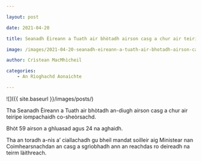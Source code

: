 ```yaml
---

layout: post

date: 2021-04-20

title: Seanadh Èireann a Tuath air bhòtadh airson casg a chur air teiripe iompachaidh

image: /images/2021-04-20-seanadh-eireann-a-tuath-air-bhotadh-airson-casg-a-chur-air-teiripe-iompachaidh.webp

author: Crìstean MacMhìcheil

categories:
    - An Rìoghachd Aonaichte

---
```


![]({{ site.baseurl }}/images/posts/)

Tha Seanadh Èireann a Tuath air bhòtadh an-diugh airson casg a chur air teiripe iompachaidh co-sheòrsachd.

Bhòt 59 airson a ghluasad agus 24 na aghaidh.

Tha an toradh a-nis a’ ciallachadh gu bheil mandat soilleir aig Ministear nan Coimhearsnachdan an casg a sgrìobhadh ann an reachdas ro deireadh na teirm làithreach.

